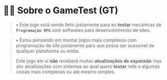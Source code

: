 <h1>😶‍🌫️ Sobre o GameTest (GT)</h1>

> **•** Este jogo está sendo feito justamente para eu **testar** mecânicas de **`Programação RPG`** com softwares para desenvolvimento de sites.

> **•** Estou pensando em montar jogos mais complexos com programação de site justamente para que possa ser acessível de qualquer plataforma ou mídia.
> 
> Este jogo em si **não** receberá muitas **atualizações de expansão** mas sim atualizações com sistemas ao qual quero **testar** nele e algumas coisas mais complexas ou até mesmo simples.
